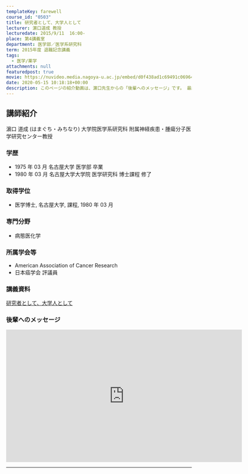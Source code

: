 ```yaml
---
templateKey: farewell
course_id: "0503"
title: 研究者として、大学人として
lecturer: 濵口道成 教授
lecturedate: 2015/9/11  16:00-
place: 第4講義室
department: 医学部／医学系研究科
term: 2015年度 退職記念講義
tags:
  - 医学/薬学
attachments: null
featuredpost: true
movie: https://nuvideo.media.nagoya-u.ac.jp/embed/d0f438ad1c69491c06964631feadb80688c6a3b1
date: 2020-05-15 10:18:18+00:00
description: このページの紹介動画は、濵口先生からの「後輩へのメッセージ」です。 最終講義の資料と映像は「講義資料」の項でご覧いただけます。 ....
---
```


## 講師紹介

濵口 道成 (はまぐち・みちなり) 大学院医学系研究科 附属神経疾患・腫瘍分子医学研究センター教授

### 学歴

- 1975 年 03 月 名古屋大学 医学部 卒業
- 1980 年 03 月 名古屋大学大学院 医学研究科 博士課程 修了

### 取得学位

- 医学博士, 名古屋大学, 課程, 1980 年 03 月

### 専門分野

- 病態医化学

### 所属学会等

- American Association of Cancer Research
- 日本癌学会 評議員

### 講義資料

[研究者として、大学人として](https://ocw.nagoya-u.jp/files/503/fw2015hamaguchi-sumi.pdf)

### 後輩へのメッセージ

<iframe src="https://nuvideo.media.nagoya-u.ac.jp/embed/40f62b3ba5feeca7f98da7c2ab11e2a806ad45e5" width="640" height="360" frameborder="0" allowfullscreen></iframe>

---
